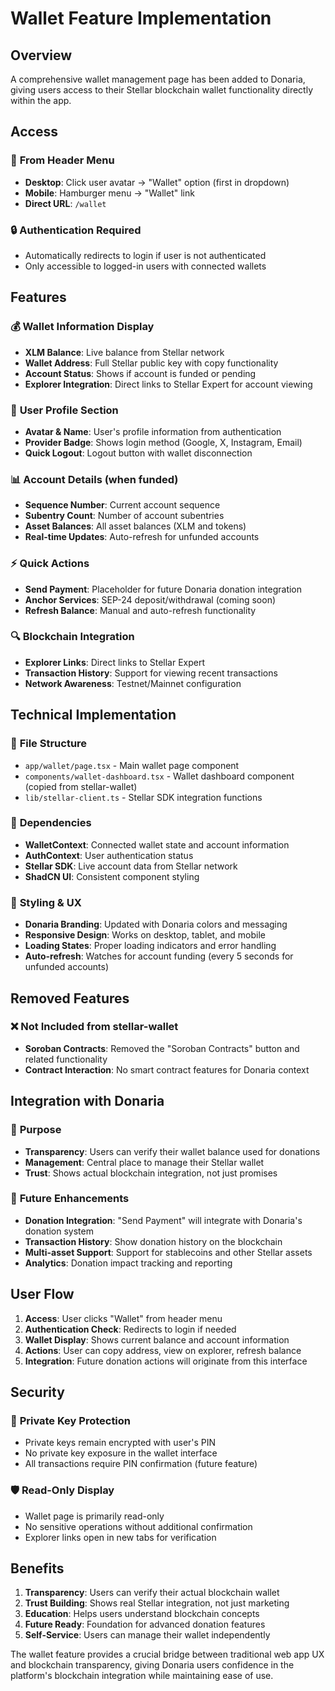 # Wallet Feature Implementation

## Overview

A comprehensive wallet management page has been added to Donaria, giving users access to their Stellar blockchain wallet functionality directly within the app.

## Access

### 🎯 **From Header Menu**
- **Desktop**: Click user avatar → "Wallet" option (first in dropdown)
- **Mobile**: Hamburger menu → "Wallet" link
- **Direct URL**: `/wallet`

### 🔒 **Authentication Required**
- Automatically redirects to login if user is not authenticated
- Only accessible to logged-in users with connected wallets

## Features

### 💰 **Wallet Information Display**
- **XLM Balance**: Live balance from Stellar network
- **Wallet Address**: Full Stellar public key with copy functionality
- **Account Status**: Shows if account is funded or pending
- **Explorer Integration**: Direct links to Stellar Expert for account viewing

### 👤 **User Profile Section**
- **Avatar & Name**: User's profile information from authentication
- **Provider Badge**: Shows login method (Google, X, Instagram, Email)
- **Quick Logout**: Logout button with wallet disconnection

### 📊 **Account Details** (when funded)
- **Sequence Number**: Current account sequence
- **Subentry Count**: Number of account subentries
- **Asset Balances**: All asset balances (XLM and tokens)
- **Real-time Updates**: Auto-refresh for unfunded accounts

### ⚡ **Quick Actions**
- **Send Payment**: Placeholder for future Donaria donation integration
- **Anchor Services**: SEP-24 deposit/withdrawal (coming soon)
- **Refresh Balance**: Manual and auto-refresh functionality

### 🔍 **Blockchain Integration**
- **Explorer Links**: Direct links to Stellar Expert
- **Transaction History**: Support for viewing recent transactions
- **Network Awareness**: Testnet/Mainnet configuration

## Technical Implementation

### 📁 **File Structure**
- `app/wallet/page.tsx` - Main wallet page component
- `components/wallet-dashboard.tsx` - Wallet dashboard component (copied from stellar-wallet)
- `lib/stellar-client.ts` - Stellar SDK integration functions

### 🔌 **Dependencies**
- **WalletContext**: Connected wallet state and account information
- **AuthContext**: User authentication status
- **Stellar SDK**: Live account data from Stellar network
- **ShadCN UI**: Consistent component styling

### 🎨 **Styling & UX**
- **Donaria Branding**: Updated with Donaria colors and messaging
- **Responsive Design**: Works on desktop, tablet, and mobile
- **Loading States**: Proper loading indicators and error handling
- **Auto-refresh**: Watches for account funding (every 5 seconds for unfunded accounts)

## Removed Features

### ❌ **Not Included from stellar-wallet**
- **Soroban Contracts**: Removed the "Soroban Contracts" button and related functionality
- **Contract Interaction**: No smart contract features for Donaria context

## Integration with Donaria

### 🎯 **Purpose**
- **Transparency**: Users can verify their wallet balance used for donations
- **Management**: Central place to manage their Stellar wallet
- **Trust**: Shows actual blockchain integration, not just promises

### 🔮 **Future Enhancements**
- **Donation Integration**: "Send Payment" will integrate with Donaria's donation system
- **Transaction History**: Show donation history on the blockchain
- **Multi-asset Support**: Support for stablecoins and other Stellar assets
- **Analytics**: Donation impact tracking and reporting

## User Flow

1. **Access**: User clicks "Wallet" from header menu
2. **Authentication Check**: Redirects to login if needed
3. **Wallet Display**: Shows current balance and account information
4. **Actions**: User can copy address, view on explorer, refresh balance
5. **Integration**: Future donation actions will originate from this interface

## Security

### 🔐 **Private Key Protection**
- Private keys remain encrypted with user's PIN
- No private key exposure in the wallet interface
- All transactions require PIN confirmation (future feature)

### 🛡️ **Read-Only Display**
- Wallet page is primarily read-only
- No sensitive operations without additional confirmation
- Explorer links open in new tabs for verification

## Benefits

1. **Transparency**: Users can verify their actual blockchain wallet
2. **Trust Building**: Shows real Stellar integration, not just marketing
3. **Education**: Helps users understand blockchain concepts
4. **Future Ready**: Foundation for advanced donation features
5. **Self-Service**: Users can manage their wallet independently

The wallet feature provides a crucial bridge between traditional web app UX and blockchain transparency, giving Donaria users confidence in the platform's blockchain integration while maintaining ease of use.